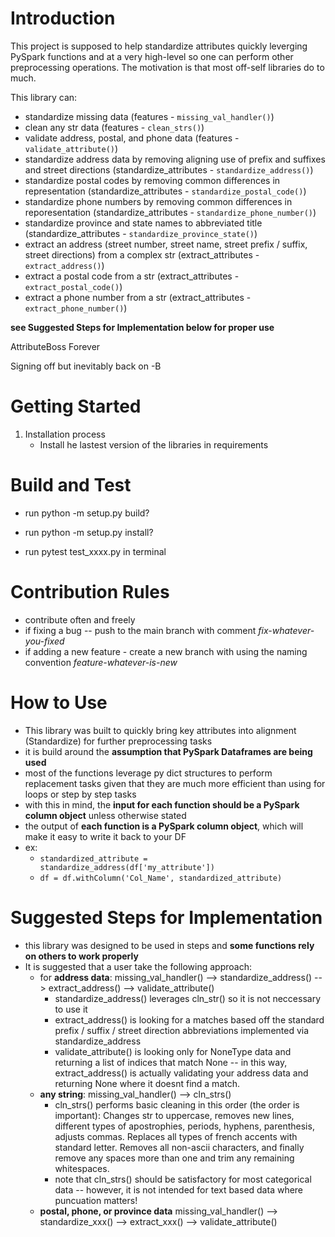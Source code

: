 # Introduction 
This project is supposed to help standardize attributes quickly leverging PySpark functions and at a very high-level so one can perform other preprocessing operations. The motivation is that most off-self libraries do to much. 

This library can:
   - standardize missing data (features - `missing_val_handler()`)
   - clean any str data (features - `clean_strs()`)
   - validate address, postal, and phone data (features - `validate_attribute()`)
   - standardize address data by removing aligning use of prefix and suffixes and street directions (standardize_attributes - `standardize_address()`)
   - standardize postal codes by removing common differences in representation (standardize_attributes - `standardize_postal_code()`)
   - standardize phone numbers by removing common differences in reporesentation (standardize_attributes - `standardize_phone_number()`)
   - standardize province and state names to abbreviated title (standardize_attributes - `standardize_province_state()`)
   - extract an address (street number, street name, street prefix / suffix, street directions) from a complex str (extract_attributes - `extract_address()`)
   - extract a postal code from a str (extract_attributes - `extract_postal_code()`)
   - extract a phone number from a str (extract_attributes - `extract_phone_number()`)

**see Suggested Steps for Implementation below for proper use**
   
AttributeBoss Forever 

Signing off but inevitably back on -B 

# Getting Started
1.	Installation process
    - Install he lastest version of the libraries in requirements 

# Build and Test
- run python -m setup.py build? 
- run python -m setup.py install?

- run pytest test_xxxx.py in terminal

# Contribution Rules 
- contribute often and freely
- if fixing a bug -- push to the main branch with comment *fix-whatever-you-fixed*
- if adding a new feature - create a new branch with using the naming convention *feature-whatever-is-new*

# How to Use
- This library was built to quickly bring key attributes into alignment (Standardize) for further preprocessing tasks 
- it is build around the **assumption that PySpark Dataframes are being used**
- most of the functions leverage py dict structures to perform replacement tasks given that they are much more efficient than using for loops or step by step tasks
- with this in mind, the **input for each function should be a PySpark column object** unless otherwise stated
- the output of **each function is a PySpark column object**, which will make it easy to write it back to your DF
- ex:
   - `standardized_attribute = standardize_address(df['my_attribute'])`
   - `df = df.withColumn('Col_Name', standardized_attribute)` 

# Suggested Steps for Implementation 
- this library was designed to be used in steps and **some functions rely on others to work properly**
- It is suggested that a user take the following approach:
   - for **address data**: missing_val_handler() --> standardize_address() --> extract_address() --> validate_attribute()
      - standardize_address() leverages cln_str() so it is not neccessary to use it 
      - extract_address() is looking for a matches based off the standard prefix / suffix / street direction abbreviations implemented via standardize_address 
      - validate_attribute() is looking only for NoneType data and returning a list of indices that match None -- in this way, extract_address() is actually validating your address data and returning None where it doesnt find a match. 
   - **any string**: missing_val_handler() --> cln_strs() 
      - cln_strs() performs basic cleaning in this order (the order is important): Changes str to uppercase, removes new lines, different types of apostrophies, periods, hyphens, parenthesis, adjusts commas. Replaces all types of french accents with standard letter. Removes all non-ascii characters, and finally remove any spaces more than one and trim any remaining whitespaces.
      - note that cln_strs() should be satisfactory for most categorical data -- however, it is not intended for text based data where puncuation matters! 
   - **postal, phone, or province data** missing_val_handler() --> standardize_xxx() --> extract_xxx() --> validate_attribute()

